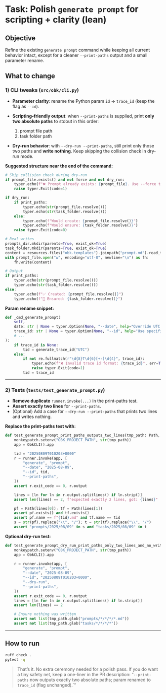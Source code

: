 # Task: Polish `generate prompt` for scripting + clarity (lean)

## Objective

Refine the existing `generate prompt` command while keeping all current behavior intact, except for a cleaner `--print-paths` output and a small parameter rename.

## What to change

### 1) CLI tweaks (`src/obk/cli.py`)

* **Parameter clarity**: rename the Python param `id` → `trace_id` (keep the flag as `--id`).
* **Scripting-friendly output**: when `--print-paths` is supplied, print **only two absolute paths** to stdout in this order:

  1. prompt file path
  2. task folder path
* **Dry-run behavior**: with `--dry-run --print-paths`, still print only those two paths and **write nothing**. Keep skipping the collision check in dry-run mode.

**Suggested structure near the end of the command:**

```python
# Skip collision check during dry-run
if prompt_file.exists() and not force and not dry_run:
    typer.echo(f"❌ Prompt already exists: {prompt_file}. Use --force to overwrite.", err=True)
    raise typer.Exit(code=1)

if dry_run:
    if print_paths:
        typer.echo(str(prompt_file.resolve()))
        typer.echo(str(task_folder.resolve()))
    else:
        typer.echo(f"Would create: {prompt_file.resolve()}")
        typer.echo(f"Would ensure: {task_folder.resolve()}")
    raise typer.Exit(code=0)

# Real writes
prompts_dir.mkdir(parents=True, exist_ok=True)
task_folder.mkdir(parents=True, exist_ok=True)
content = resources.files("obk.templates").joinpath("prompt.md").read_text(encoding="utf-8").replace("__TRACE_ID__", tid)
with prompt_file.open("w", encoding="utf-8", newline="\n") as fh:
    fh.write(content)

# Output
if print_paths:
    typer.echo(str(prompt_file.resolve()))
    typer.echo(str(task_folder.resolve()))
else:
    typer.echo(f"✅ Created: {prompt_file.resolve()}")
    typer.echo(f"📂 Ensured: {task_folder.resolve()}")
```

**Param rename snippet:**

```python
def _cmd_generate_prompt(
    self,
    date: str | None = typer.Option(None, "--date", help="Override UTC date (YYYY-MM-DD)"),
    trace_id: str | None = typer.Option(None, "--id", help="Use specific ID"),
    # ...
):
    if trace_id is None:
        tid = generate_trace_id("UTC")
    else:
        if not re.fullmatch(r"\d{8}T\d{6}[+-]\d{4}", trace_id):
            typer.echo(f"❌ Invalid trace id format: {trace_id}", err=True)
            raise typer.Exit(code=1)
        tid = trace_id
```

---

### 2) Tests (`tests/test_generate_prompt.py`)

* **Remove duplicate** `runner.invoke(...)` in the print-paths test.
* **Assert exactly two lines** for `--print-paths`.
* (Optional) Add a case for `--dry-run --print-paths` that prints two lines and writes nothing.

**Replace the print-paths test with:**

```python
def test_generate_prompt_print_paths_outputs_two_lines(tmp_path: Path, monkeypatch):
    monkeypatch.setenv("OBK_PROJECT_PATH", str(tmp_path))
    app = ObkCLI().app

    tid = "20250809T010203+0000"
    r = runner.invoke(app, [
        "generate", "prompt",
        "--date", "2025-08-09",
        "--id", tid,
        "--print-paths",
    ])
    assert r.exit_code == 0, r.output

    lines = [ln for ln in r.output.splitlines() if ln.strip()]
    assert len(lines) == 2, f"expected exactly 2 lines, got: {lines}"

    pf = Path(lines[0]); tf = Path(lines[1])
    assert pf.exists() and tf.exists()
    assert pf.name == f"{tid}.md" and tf.name == tid
    s = str(pf).replace("\\", "/"); t = str(tf).replace("\\", "/")
    assert "prompts/2025/08/09" in s and "tasks/2025/08/09" in t
```

**Optional dry-run test:**

```python
def test_generate_prompt_dry_run_print_paths_only_two_lines_and_no_writes(tmp_path: Path, monkeypatch):
    monkeypatch.setenv("OBK_PROJECT_PATH", str(tmp_path))
    app = ObkCLI().app

    r = runner.invoke(app, [
        "generate", "prompt",
        "--date", "2025-08-09",
        "--id", "20250809T010203+0000",
        "--dry-run",
        "--print-paths",
    ])
    assert r.exit_code == 0, r.output
    lines = [ln for ln in r.output.splitlines() if ln.strip()]
    assert len(lines) == 2

    # Ensure nothing was written
    assert not list(tmp_path.glob("prompts/*/*/*/*.md"))
    assert not list(tmp_path.glob("tasks/*/*/*/*"))
```

---

## How to run

```bash
ruff check .
pytest -q
```

> That’s it. No extra ceremony needed for a polish pass. If you do want a tiny safety net, keep a one-liner in the PR description: “`--print-paths` now outputs exactly two absolute paths; param renamed to `trace_id` (flag unchanged).\`”
